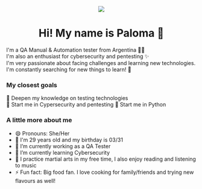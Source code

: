 
<p align=center><a href="https://github.com/palomaquiroz"><img src="https://i.imgur.com/5QBitxE.png" align=center/></a></p>


<h1 align=center>Hi! My name is Paloma 👋</h1>

I'm a QA Manual & Automation tester from Argentina :woman_technologist:  
I'm also an enthusiast for cybersecurity and pentesting ✨  
I'm very passionate about facing challenges and learning new technologies.  
I'm constantly searching for new things to learn!  🧠


### My closest goals
💛 Deepen my knowledge on testing technologies  
💚 Start me in Cypersecurity and pentesting
🧡 Start me in Python

### A little more about me
- 😄 Pronouns: She/Her
- 🎂 I'm 29 years old and my birthday is 03/31
- 🔭 I’m currently working as a QA Tester
- 🌱 I’m currently learning Cybersecurity
- 🥋 I practice martial arts in my free time, I also enjoy reading and listening to music
- ⚡ Fun fact: Big food fan. I love cooking for family/friends and trying new flavours as well!
